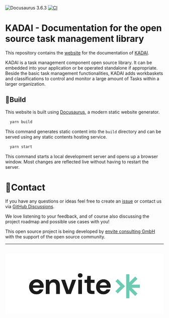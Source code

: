 ![Docusaurus 3.6.3](https://img.shields.io/badge/Docusaurus-3.6.3-blue?logo=docusaurus&link=https://docusaurus.io/docs/3.6.3)
[![CI](https://github.com/kadai-io/kadai-doc/actions/workflows/github-actions.yml/badge.svg)](https://github.com/kadai-io/kadai-doc/actions/workflows/github-actions.yml)

# KADAI - Documentation for the open source task management library

This repository contains the [website](http://kadai.io/) for the documentation of [KADAI](https://github.com/kadai-io/kadai).

KADAI is a task management component open source library. It can be embedded into your application or be operated standalone if appropriate. Beside the basic task management functionalities, KADAI adds workbaskets and classifications to control and monitor a large amount of Tasks within a larger organization.

## 🔨Build
This website is built using [Docusaurus](https://docusaurus.io/), a modern static website generator.

```bash
  yarn build
```
This command generates static content into the `build` directory and can be served using any static contents hosting service.

```bash
  yarn start
```
This command starts a local development server and opens up a browser window. Most changes are reflected live without having to restart the server.

# 📨Contact

If you have any questions or ideas feel free to create an [issue](https://github.com/kadai-io/kadai/issues) or contact us
via [GitHub Discussions](https://github.com/kadai-io/kadai/discussions).

We love listening to your feedback, and of course also discussing the project roadmap and possible use cases with you!

This open source project is being developed by [envite consulting GmbH](https://www.envite.de/)
with the support of the open source community.

---
[![envite consulting GmbH](static/img/envite-black.png)](https://envite.de/)
---